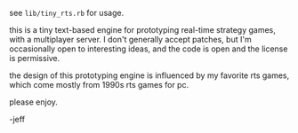 see `lib/tiny_rts.rb` for usage.

this is a tiny text-based engine for prototyping real-time strategy games, with
a multiplayer server. I don't generally accept patches, but I'm occasionally
open to interesting ideas, and the code is open and the license is permissive.

the design of this prototyping engine is influenced by my favorite rts games,
which come mostly from 1990s rts games for pc.

please enjoy.

-jeff
